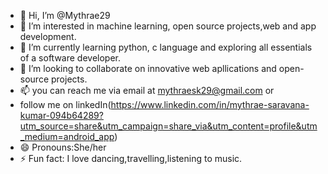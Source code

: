 - 👋 Hi, I’m @Mythrae29
- 👀 I’m interested in machine learning, open source projects,web and app development.
- 🌱 I’m currently learning python, c language and exploring all essentials of a software developer.
- 💞️ I’m looking to collaborate on innovative web apllications and open-source projects.
- 📫 you can reach me via email at mythraesk29@gmail.com or
- follow me on linkedIn(https://www.linkedin.com/in/mythrae-saravana-kumar-094b64289?utm_source=share&utm_campaign=share_via&utm_content=profile&utm_medium=android_app)
- 😄 Pronouns:She/her
- ⚡ Fun fact: I love dancing,travelling,listening to music.

<!---
Mythrae29/Mythrae29 is a ✨ special ✨ repository because its `README.md` (this file) appears on your GitHub profile.
You can click the Preview link to take a look at your changes.
--->
